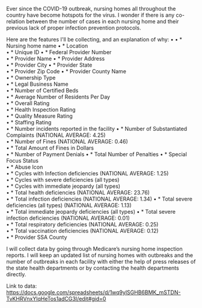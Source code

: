 Ever since the COVID-19 outbreak, nursing homes all throughout the country have become hotspots for the virus. I wonder if there is any co-relation between the number of cases in each nursing home and their previous lack of proper infection prevention protocols.

Here are the features I'll be collecting, and an explanation of why:
•	•	* Nursing home name	
•	* Location	
•	* Unique ID	
•	* Federal Provider Number	
•	* Provider Name	
•	* Provider Address	
•	* Provider City	
•	* Provider State	
•	* Provider Zip Code	
•	* Provider County Name	
•	* Ownership Type	
•	* Legal Business Name	
•	* Number of Certified Beds	
•	* Average Number of Residents Per Day	
•	* Overall Rating	
•	* Health Inspection Rating	
•	* Quality Measure Rating	
•	* Staffing Rating	
•	* Number incidents reported in the facility	
•	* Number of Substantiated Complaints (NATIONAL AVERAGE: 4.25)	
•	* Number of Fines (NATIONAL AVERAGE: 0.46)	
•	* Total Amount of Fines in Dollars	
•	* Number of Payment Denials	
•	* Total Number of Penalties	
•	* Special Focus Status	
•	* Abuse Icon	
•	* Cycles with Infection deficiencies (NATIONAL AVERAGE: 1.25)	
•	* Cycles with severe deficiencies (all types)	
•	* Cycles with immediate jeopardy (all types)	
•	* Total health deficiencies (NATIONAL AVERAGE: 23.76)	
•	* Total infection deficiencies (NATIONAL AVERAGE: 1.34)	
•	* Total severe deficiencies (all types) (NATIONAL AVERAGE: 1.13)	
•	* Total immediate jeopardy deficiencies (all types)	
•	* Total severe infection deficiencies (NATIONAL AVERAGE: 0.01)	
•	* Total respiratory deficiencies (NATIONAL AVERAGE: 0.25)	
•	* Total vaccination deficiencies (NATIONAL AVERAGE: 0.12)	
•	* Provider SSA County	

	
I will collect data by going through Medicare’s nursing home inspection reports. I will keep an updated list of nursing homes with outbreaks and the number of outbreaks in each facility with either the help of press releases of the state health departments or by contacting the health departments directly. 


Link to data: https://docs.google.com/spreadsheets/d/1wq9ylSGHB6BMK_mSTDN-TvKHRVnxYlqHeTos1adCG3I/edit#gid=0
